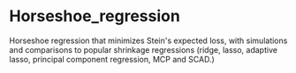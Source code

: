 # Horseshoe_regression
Horseshoe regression that minimizes Stein's expected loss, with simulations and comparisons to popular shrinkage regressions (ridge, lasso, adaptive lasso, principal component regression, MCP and SCAD.)
